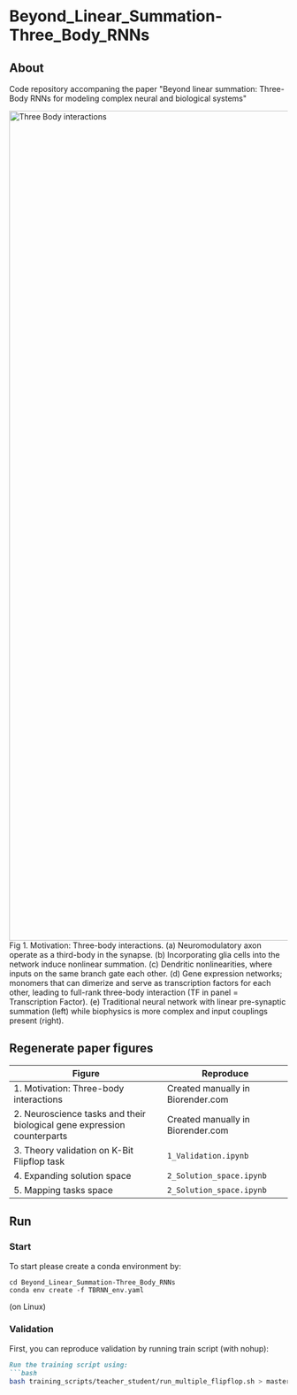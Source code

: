 # Beyond_Linear_Summation-Three_Body_RNNs

## About
Code repository accompaning the paper "Beyond linear summation: Three-Body RNNs for modeling complex neural and biological systems"

<img width="2250" height="1500" alt="Three Body interactions" src="https://github.com/user-attachments/assets/0a406309-1f0f-4786-9e3c-6a9fe0a1ce11" />
Fig 1. Motivation: Three-body interactions. (a) Neuromodulatory axon operate
as a third-body in the synapse. (b) Incorporating glia cells into the network induce
nonlinear summation. (c) Dendritic nonlinearities, where inputs on the same branch
gate each other. (d) Gene expression networks; monomers that can dimerize and serve
as transcription factors for each other, leading to full-rank three-body interaction (TF
in panel = Transcription Factor). (e) Traditional neural network with linear
pre-synaptic summation (left) while biophysics is more complex and input couplings
present (right). 


## Regenerate paper figures

|Figure         | Reproduce |
|----------------------|------|
|1. Motivation: Three-body interactions|Created manually in Biorender.com|
|2. Neuroscience tasks and their biological gene expression counterparts|Created manually in Biorender.com|
|3. Theory validation on K-Bit Flipflop task|`1_Validation.ipynb`|
|4. Expanding solution space|`2_Solution_space.ipynb`|
|5. Mapping tasks space|`2_Solution_space.ipynb`|

## Run
### Start
To start please create a conda environment by:
```
cd Beyond_Linear_Summation-Three_Body_RNNs
conda env create -f TBRNN_env.yaml
```
(on Linux)

### Validation
First, you can reproduce validation by running train script (with nohup):
```markdown
Run the training script using:
```bash
bash training_scripts/teacher_student/run_multiple_flipflop.sh > master_log.txt 2>&1 &


